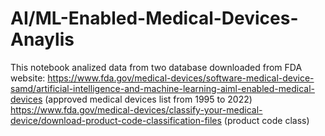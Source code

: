 # AI/ML-Enabled-Medical-Devices-Anaylis
This notebook analized data from two database downloaded from FDA website:
https://www.fda.gov/medical-devices/software-medical-device-samd/artificial-intelligence-and-machine-learning-aiml-enabled-medical-devices (approved medical devices list from 1995 to 2022)
https://www.fda.gov/medical-devices/classify-your-medical-device/download-product-code-classification-files (product code class)
